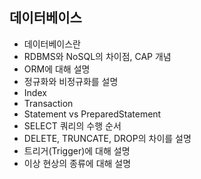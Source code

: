 ## 데이터베이스

- 데이터베이스란
- RDBMS와 NoSQL의 차이점, CAP 개념
- ORM에 대해 설명
- 정규화와 비정규화를 설명
- Index
- Transaction
- Statement vs PreparedStatement
- SELECT 쿼리의 수행 순서
- DELETE, TRUNCATE, DROP의 차이를 설명
- 트리거(Trigger)에 대해 설명
- 이상 현상의 종류에 대해 설명